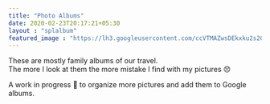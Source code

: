 ```yaml
---
title: "Photo Albums"
date: 2020-02-23T20:17:21+05:30
layout : "splalbum"
featured_image : "https://lh3.googleusercontent.com/ccVTMAZwsDEkxku2s2GY7DzDBuy-QZHEbaWKW4MD3Oye_qqYQtGnEfuxvWABqSweefdW_S-nM5bOIquhwi-hDFBiuhSJzhCbNGOOQufvE3-RWbqSEICPNGn8nIAZX_7-lrf_YlJiqGo"
---
```


These are mostly family albums of our travel.  
The more I look at them the more mistake I find with my pictures 😞  


A work in progress 🚧 to organize more pictures and add them to Google albums. 